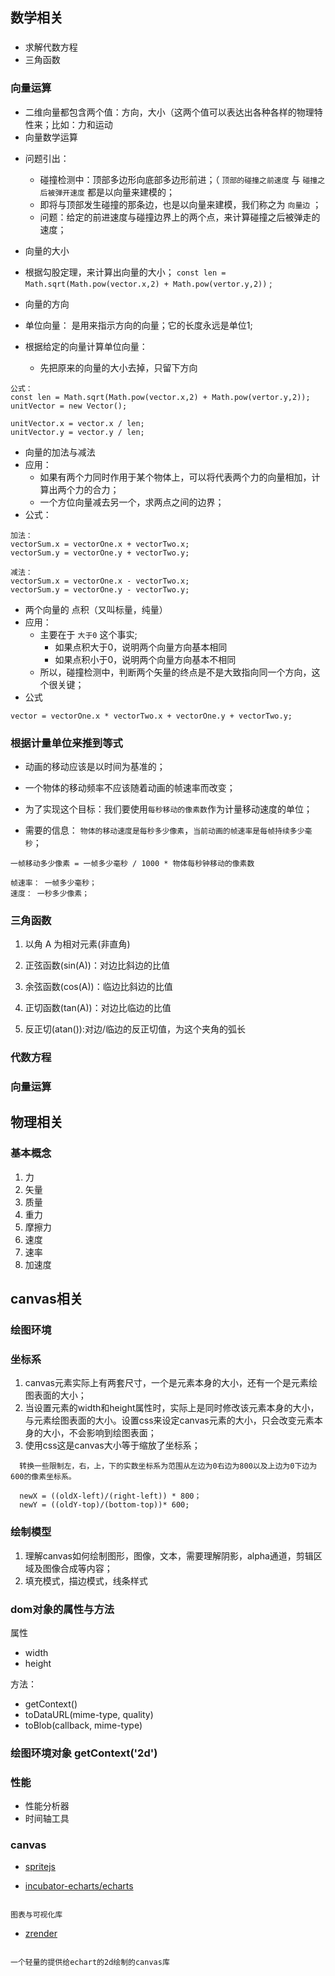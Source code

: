 ## 数学相关

###

* 求解代数方程
* 三角函数

### 向量运算

  + 二维向量都包含两个值：方向，大小（这两个值可以表达出各种各样的物理特性来；比如：力和运动
  + 向量数学运算

* 问题引出：
  + 碰撞检测中：顶部多边形向底部多边形前进；（ `顶部的碰撞之前速度` 与 `碰撞之后被弹开速度` 都是以向量来建模的；
  + 即将与顶部发生碰撞的那条边，也是以向量来建模，我们称之为 `向量边` ；
  + 问题：给定的前进速度与碰撞边界上的两个点，来计算碰撞之后被弹走的速度；

* 向量的大小
* 根据勾股定理，来计算出向量的大小； `const len = Math.sqrt(Math.pow(vector.x,2) + Math.pow(vertor.y,2))` ; 

* 向量的方向
* 单位向量： 是用来指示方向的向量；它的长度永远是单位1; 
* 根据给定的向量计算单位向量：
  + 先把原来的向量的大小去掉，只留下方向

``` 
公式：
const len = Math.sqrt(Math.pow(vector.x,2) + Math.pow(vertor.y,2));
unitVector = new Vector();

unitVector.x = vector.x / len;
unitVector.y = vector.y / len;

```

* 向量的加法与减法
* 应用：
  + 如果有两个力同时作用于某个物体上，可以将代表两个力的向量相加，计算出两个力的合力；
  + 一个方位向量减去另一个，求两点之间的边界；
* 公式：

``` 
加法：
vectorSum.x = vectorOne.x + vectorTwo.x;
vectorSum.y = vectorOne.y + vectorTwo.y;

减法：
vectorSum.x = vectorOne.x - vectorTwo.x;
vectorSum.y = vectorOne.y - vectorTwo.y;
```

* 两个向量的 点积（又叫标量，纯量）
* 应用：
  + 主要在于 `大于0` 这个事实; 
    - 如果点积大于0，说明两个向量方向基本相同
    - 如果点积小于0，说明两个向量方向基本不相同
  + 所以，碰撞检测中，判断两个矢量的终点是不是大致指向同一个方向，这个很关键；
* 公式

``` 
vector = vectorOne.x * vectorTwo.x + vectorOne.y + vectorTwo.y;
```

### 根据计量单位来推到等式
- 动画的移动应该是以时间为基准的；
- 一个物体的移动频率不应该随着动画的帧速率而改变；
- 为了实现这个目标：我们要使用`每秒移动的像素数`作为计量移动速度的单位；

- 需要的信息： `物体的移动速度是每秒多少像素`，`当前动画的帧速率是每帧持续多少毫秒`；
```
一帧移动多少像素 = 一帧多少毫秒 / 1000 * 物体每秒钟移动的像素数 

帧速率： 一帧多少毫秒；
速度： 一秒多少像素；

```
  
  ### 三角函数

  1. 以角 A 为相对元素(非直角)
  2. 正弦函数(sin(A))：对边比斜边的比值
  3. 余弦函数(cos(A))：临边比斜边的比值
  4. 正切函数(tan(A))：对边比临边的比值

  5. 反正切(atan()):对边/临边的反正切值，为这个夹角的弧长

  ### 代数方程

  ### 向量运算

  ## 物理相关

  ### 基本概念

  1. 力
  2. 矢量
  3. 质量
  4. 重力
  5. 摩擦力
  6. 速度
  7. 速率
  8. 加速度

  ## canvas相关

  ### 绘图环境

  ### 坐标系

  1. canvas元素实际上有两套尺寸，一个是元素本身的大小，还有一个是元素绘图表面的大小；
  2. 当设置元素的width和height属性时，实际上是同时修改该元素本身的大小，与元素绘图表面的大小。设置css来设定canvas元素的大小，只会改变元素本身的大小，不会影响到绘图表面；
  3. 使用css这是canvas大小等于缩放了坐标系；

```公式
  转换一些限制左，右，上，下的实数坐标系为范围从左边为0右边为800以及上边为0下边为600的像素坐标系。

  newX = ((oldX-left)/(right-left)) * 800；
  newY = ((oldY-top)/(bottom-top))* 600; 
``` 

  ### 绘制模型

  1. 理解canvas如何绘制图形，图像，文本，需要理解阴影，alpha通道，剪辑区域及图像合成等内容；
  2. 填充模式，描边模式，线条样式

  ### dom对象的属性与方法
  属性

  + width
  + height

  
  方法：

  + getContext()
  + toDataURL(mime-type, quality)
  + toBlob(callback, mime-type)

  ### 绘图环境对象 getContext('2d')

  ### 性能

  + 性能分析器
  + 时间轴工具

### canvas

* [spritejs](https://github.com/spritejs/spritejs)

* [incubator-echarts/echarts](https://github.com/apache/incubator-echarts)

```

图表与可视化库

``` 

* [zrender](https://github.com/ecomfe/zrender)

```

一个轻量的提供给echart的2d绘制的canvas库
```
